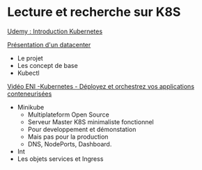 # Lecture et recherche sur K8S

[Udemy : Introduction Kubernetes](https://www.udemy.com/course/la_plateforme_k8s/)

[Présentation d'un datacenter](https://www.youtube.com/watch?v=zjEIFFi8Izg)
- Le projet
- Les concept de base
- Kubectl

[Vidéo ENI -Kubernetes - Déployez et orchestrez vos applications conteneurisées](https://www.eni-training.com/portal/client/video/home)

- Minikube
    - Multiplateform Open Source
    - Serveur Master K8S minimaliste fonctionnel
    - Pour developpement et démonstation
    - Mais pas pour la production
    - DNS, NodePorts, Dashboard.
- Int
- Les objets services et Ingress
